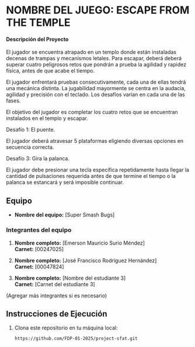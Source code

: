 # NOMBRE DEL JUEGO: ESCAPE FROM THE TEMPLE

#### Descripción del Proyecto

El jugador se encuentra atrapado en un templo donde están instaladas decenas de trampas y mecanismos letales. Para escapar, deberá deberá superar cuatro peligrosos retos que pondrán a prueba la agilidad y rapidez física, antes de que acabe el tiempo.

El jugador enfrentará pruebas consecutivamente, cada una de ellas tendrá una mecánica distinta. La jugabilidad mayormente se centra en la audacia, agilidad y precisión con el teclado. Los desafíos varían en cada una de las fases.

El objetivo del jugador es completar los cuatro retos que se encuentran instalados en el templo y escapar.

Desafío 1: El puente.

El jugador deberá atravesar 5 plataformas eligiendo diversas opciones en secuencia correcta.

Desafío 3: Gira la palanca.

El jugador debe presionar una tecla específica repetidamente hasta llegar la cantidad de pulsaciones requerida antes de que termine el tiempo o la palanca se estancará y será imposible continuar.

## Equipo

- **Nombre del equipo:** [Super Smash Bugs]

### Integrantes del equipo

1. **Nombre completo:** [Emerson Mauricio Surio Méndez]  
   **Carnet:** [00247025]

2. **Nombre completo:** [José Francisco Rodríguez Hernández]  
   **Carnet:** [00047824]

3. **Nombre completo:** [Nombre del estudiante 3]  
   **Carnet:** [Carnet del estudiante 3]

(Agregar más integrantes si es necesario)

## Instrucciones de Ejecución

1. Clona este repositorio en tu máquina local:
   ```bash
   https://github.com/FDP-01-2025/project-sfat.git
